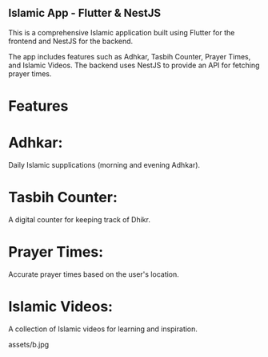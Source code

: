 ## Islamic App - Flutter & NestJS
This is a comprehensive Islamic application built using Flutter for the frontend and NestJS for the backend.

The app includes features such as Adhkar, Tasbih Counter, Prayer Times, and Islamic Videos. The backend uses NestJS to provide an API for fetching prayer times.

# Features
# Adhkar:
Daily Islamic supplications (morning and evening Adhkar).

# Tasbih Counter: 
A digital counter for keeping track of Dhikr.

# Prayer Times:
Accurate prayer times based on the user's location.

# Islamic Videos:
A collection of Islamic videos for learning and inspiration.

assets/b.jpg
